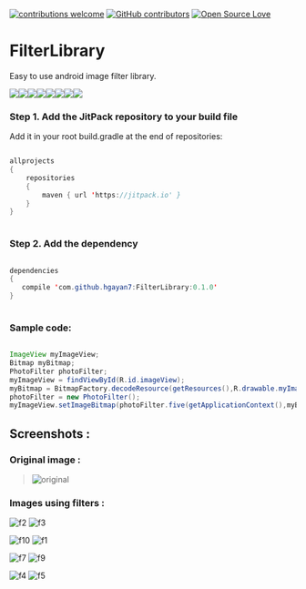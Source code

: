 [![contributions welcome](https://img.shields.io/badge/contributions-welcome-brightgreen.svg?style=flat)](https://github.com/hgayan7/FilterLibrary/issues)
[![GitHub contributors](https://img.shields.io/github/contributors/Naereen/StrapDown.js.svg)](https://github.com/hgayan7/FilterLibrary/graphs/contributors/)
[![Open Source Love](https://badges.frapsoft.com/os/v1/open-source.svg?v=103)](https://github.com/ellerbrock/open-source-badges/)


# FilterLibrary                        

Easy to use android image filter library.

[![](https://sourcerer.io/fame/hgayan7/hgayan7/FilterLibrary/images/0)](https://sourcerer.io/fame/hgayan7/hgayan7/FilterLibrary/links/0)[![](https://sourcerer.io/fame/hgayan7/hgayan7/FilterLibrary/images/1)](https://sourcerer.io/fame/hgayan7/hgayan7/FilterLibrary/links/1)[![](https://sourcerer.io/fame/hgayan7/hgayan7/FilterLibrary/images/2)](https://sourcerer.io/fame/hgayan7/hgayan7/FilterLibrary/links/2)[![](https://sourcerer.io/fame/hgayan7/hgayan7/FilterLibrary/images/3)](https://sourcerer.io/fame/hgayan7/hgayan7/FilterLibrary/links/3)[![](https://sourcerer.io/fame/hgayan7/hgayan7/FilterLibrary/images/4)](https://sourcerer.io/fame/hgayan7/hgayan7/FilterLibrary/links/4)[![](https://sourcerer.io/fame/hgayan7/hgayan7/FilterLibrary/images/5)](https://sourcerer.io/fame/hgayan7/hgayan7/FilterLibrary/links/5)[![](https://sourcerer.io/fame/hgayan7/hgayan7/FilterLibrary/images/6)](https://sourcerer.io/fame/hgayan7/hgayan7/FilterLibrary/links/6)[![](https://sourcerer.io/fame/hgayan7/hgayan7/FilterLibrary/images/7)](https://sourcerer.io/fame/hgayan7/hgayan7/FilterLibrary/links/7)

### Step 1. Add the JitPack repository to your build file

Add it in your root build.gradle at the end of repositories:
``` java

allprojects 
{
	repositories 
	{
		maven { url 'https://jitpack.io' }
	}
}
	
```

### Step 2. Add the dependency
 ``` java	
 
dependencies 
{
	compile 'com.github.hgayan7:FilterLibrary:0.1.0'
}
	
 ``` 
 
 ### Sample code:
  ``` java
  
  ImageView myImageView;
  Bitmap myBitmap;
  PhotoFilter photoFilter;
  myImageView = findViewById(R.id.imageView);
  myBitmap = BitmapFactory.decodeResource(getResources(),R.drawable.myImage);
  photoFilter = new PhotoFilter();
  myImageView.setImageBitmap(photoFilter.five(getApplicationContext(),myBitmap));
  
  ```
## Screenshots :

### Original image :

> ![original](https://user-images.githubusercontent.com/29502161/43194158-5d67f736-901f-11e8-9a68-9d4470536fc9.jpeg)
### Images using filters :


![f2](https://user-images.githubusercontent.com/29502161/43194160-5e39446c-901f-11e8-88bd-af4db9b2357d.jpeg)
![f3](https://user-images.githubusercontent.com/29502161/43194161-5e7c7570-901f-11e8-9a8f-87e635fd7334.jpeg)

![f10](https://user-images.githubusercontent.com/29502161/43194157-5d1459fa-901f-11e8-99a1-16b5757a221f.jpeg)
![f1](https://user-images.githubusercontent.com/29502161/43194159-5df4f618-901f-11e8-8509-26ead1c3e426.jpeg)

![f7](https://user-images.githubusercontent.com/29502161/43194154-5c917300-901f-11e8-9ff8-4cf7debea247.jpeg)
![f9](https://user-images.githubusercontent.com/29502161/43194156-5cd2b590-901f-11e8-9458-2d1534605a0b.jpeg)

![f4](https://user-images.githubusercontent.com/29502161/43194163-5efc2bee-901f-11e8-830c-afd951e5c220.jpeg)
![f5](https://user-images.githubusercontent.com/29502161/43194165-5f415822-901f-11e8-89af-e82203a74084.jpeg)



